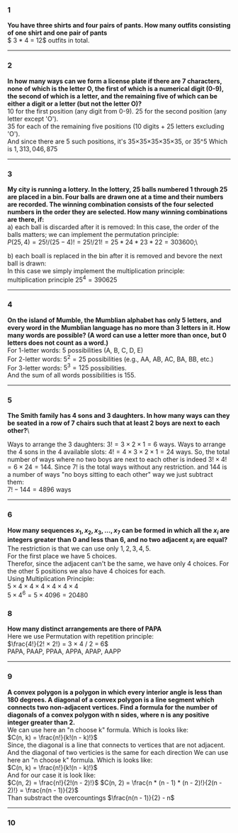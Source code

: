 ### 1
**You have three shirts and four pairs of pants. How many outfits consisting of one shirt and one pair of pants**\
$ 3 * 4 = 12$ outfits in total.

-------------------------------
### 2
**In how many ways can we form a license plate if there are 7 characters, none of which is the letter O, the first of which is a numerical digit (0-9), the second of which is a letter, and the remaining five of which can be either a digit or a letter (but not the letter O)?**\
10 for the first position (any digit from 0-9).
25 for the second position (any letter except 'O').\
35 for each of the remaining five positions (10 digits + 25 letters excluding 'O').\
And since there are 5 such positions, it's 35×35×35×35×35, or 35^5
Which is $1,313,046,875$

--------------------------------
### 3
**My city is running a lottery. In the lottery, 25 balls numbered 1 through 25 are placed in a bin. Four balls are drawn one at a time and their numbers are recorded. The winning combination consists of the four selected numbers in the order they are selected. How many winning combinations are there, if:**\
a) each ball is discarded after it is removed:
In this case, the order of the balls matters; we can implement the permutation principle:\
$P(25, 4) = 25! / (25 - 4)! = 25!/21! = 25 * 24 * 23 * 22 = 303600;$\

b) each boall is replaced in the bin after it is removed and bevore the next ball is drawn:\
In this case we simply implement the multiplication principle:\
multiplication principle $25^4 = 390625$
____________________________________

### 4
**On the island of Mumble, the Mumblian alphabet has only 5 letters, and every word in the Mumblian language has no more than 3 letters in it. How many words are possible? (A word can use a letter more than once, but 0 letters does not count as a word.)**\
For 1-letter words: 5 possibilities (A, B, C, D, E)\
For 2-letter words: $5^2=25$ possibilities (e.g., AA, AB, AC, BA, BB, etc.)\
For 3-letter words: $5^3=125$ possibilities.\
And the sum of all words possibilities is 155.
____________________________________

### 5
**The Smith family has 4 sons and 3 daughters. In how many ways can they be seated in a row of 7 chairs such that at least 2 boys are next to each other?**\

Ways to arrange the 3 daughters: $3!=3×2×1=6$ ways.
Ways to arrange the 4 sons in the 4 available slots: $4!=4×3×2×1=24$ ways.
So, the total number of ways where no two boys are next to each other is indeed $3!×4!=6×24=144.$
Since $7!$ is the total ways without any restriction. and 144 is a number of ways "no boys sitting to each other" way we just subtract them:\
$7! - 144 = 4896$ ways
____________________________________

### 6
**How many sequences $x_1,x_2,x_3,…,x_7$ can be formed in which all the $x_i$ are integers greater than $0$ and less than $6$, and no two adjacent $x_i$ are equal?**\
The restriction is that we can use only $1, 2, 3, 4, 5$.\
For the first place we have 5 choices.\
Therefor, since the adjacent can't be the same, we have only 4 choices. For the other 5 positions we also have 4 choices for each.\
Using Multiplication Principle:\
$5×4×4×4×4×4×4$\
$5×4^6 = 5×4096 = 20480$

### 8
**How many distinct arrangements are there of PAPA**\
Here we use Permutation with repetition principle:\
$\frac{4!}{2! × 2!} = 3 × 4 / 2 = 6$\
PAPA, PAAP, PPAA, APPA, APAP, AAPP
____________________________________
### 9
**A convex polygon is a polygon in which every interior angle is less than 180 degrees. A diagonal of a convex polygon is a line segment which connects two non-adjacent vertices. Find a formula for the number of diagonals of a convex polygon with n sides, where n is any positive integer greater than 2.**\
We can use here an "n choose k" formula. Which is looks like: \
$C(n, k) = \frac{n!}{k!(n - k)!}$\
Since, the diagonal is a line that connects to vertices that are not adjacent. And the diagonal of two verticies is the same for each direction We can use here an "n choose k" formula. Which is looks like: \
$C(n, k) = \frac{n!}{k!(n - k)!}$\
And for our case it is look like:\
$C(n, 2) = \frac{n!}{2!(n - 2)!}$
$C(n, 2) = \frac{n * (n - 1) * (n - 2)!}{2(n - 2)!} = \frac{n(n - 1)}{2}$\
Than substract the overcountings $\frac{n(n - 1)}{2} - n$
____________________________________
### 10
